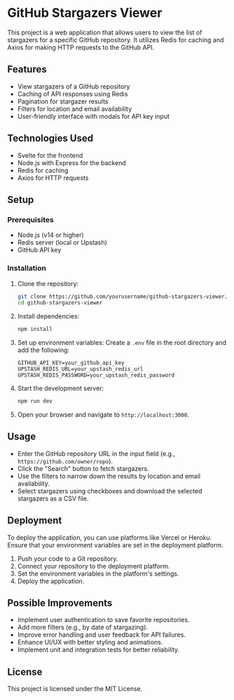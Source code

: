 # GitHub Stargazers Viewer

This project is a web application that allows users to view the list of stargazers for a specific GitHub repository. It utilizes Redis for caching and Axios for making HTTP requests to the GitHub API.

## Features
- View stargazers of a GitHub repository
- Caching of API responses using Redis
- Pagination for stargazer results
- Filters for location and email availability
- User-friendly interface with modals for API key input

## Technologies Used
- Svelte for the frontend
- Node.js with Express for the backend
- Redis for caching
- Axios for HTTP requests

## Setup

### Prerequisites
- Node.js (v14 or higher)
- Redis server (local or Upstash)
- GitHub API key

### Installation
1. Clone the repository:
   ```bash
   git clone https://github.com/yourusername/github-stargazers-viewer.git
   cd github-stargazers-viewer
   ```

2. Install dependencies:
   ```bash
   npm install
   ```

3. Set up environment variables:
   Create a `.env` file in the root directory and add the following:
   ```plaintext
   GITHUB_API_KEY=your_github_api_key
   UPSTASH_REDIS_URL=your_upstash_redis_url
   UPSTASH_REDIS_PASSWORD=your_upstash_redis_password
   ```

4. Start the development server:
   ```bash
   npm run dev
   ```

5. Open your browser and navigate to `http://localhost:3000`.

## Usage
- Enter the GitHub repository URL in the input field (e.g., `https://github.com/owner/repo`).
- Click the "Search" button to fetch stargazers.
- Use the filters to narrow down the results by location and email availability.
- Select stargazers using checkboxes and download the selected stargazers as a CSV file.

## Deployment
To deploy the application, you can use platforms like Vercel or Heroku. Ensure that your environment variables are set in the deployment platform.

1. Push your code to a Git repository.
2. Connect your repository to the deployment platform.
3. Set the environment variables in the platform's settings.
4. Deploy the application.

## Possible Improvements
- Implement user authentication to save favorite repositories.
- Add more filters (e.g., by date of stargazing).
- Improve error handling and user feedback for API failures.
- Enhance UI/UX with better styling and animations.
- Implement unit and integration tests for better reliability.

## License
This project is licensed under the MIT License.